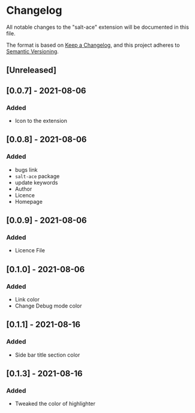# Changelog

All notable changes to the "salt-ace" extension will be documented in this file.

The format is based on [Keep a Changelog](https://keepachangelog.com/en/1.0.0/),
and this project adheres to [Semantic Versioning](https://semver.org/spec/v2.0.0.html).

## [Unreleased]

## [0.0.7] - 2021-08-06

### Added

- Icon to the extension

## [0.0.8] - 2021-08-06

### Added

- bugs link
- `salt-ace` package
- update keywords
- Author
- Licence
- Homepage

## [0.0.9] - 2021-08-06

### Added

- Licence File

## [0.1.0] - 2021-08-06

### Added

- Link color
- Change Debug mode color

## [0.1.1] - 2021-08-16

### Added

- Side bar title section color

## [0.1.3] - 2021-08-16

### Added

- Tweaked the color of highlighter
